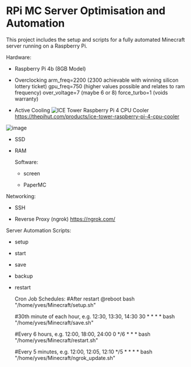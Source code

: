 # RPi MC Server Optimisation and Automation

This project includes the setup and scripts for a fully automated Minecraft server running on a Raspberry Pi. 

Hardware:
- Raspberry Pi 4b (8GB Model)

- Overclocking
  arm_freq=2200 (2300 achievable with winning silicon lottery ticket)
  gpu_freq=750 (higher values possible and relates to ram frequency)
  over_voltage=7 (maybe 6 or 8)
  force_turbo=1 (voids warranty)
  
- Active Cooling
![ICE Tower Raspberry Pi 4 CPU Cooler](https://github.com/YvesBell42/RPi-MC-Server-Optimisation-and-Automation/assets/63612338/5c663b9c-fc0a-4f49-b589-ff35fb4b5be9)
https://thepihut.com/products/ice-tower-raspberry-pi-4-cpu-cooler

![image](https://github.com/YvesBell42/RPi-MC-Server-Optimisation-and-Automation/assets/63612338/40789c81-c50c-480e-8851-6c23017c478f)


- SSD

- RAM

  Software:
  - screen
 
  - PaperMC

Networking:
- SSH

- Reverse Proxy (ngrok)
  https://ngrok.com/

Server Automation Scripts:

- setup

- start

- save

- backup

- restart

  Cron Job Schedules:
  #After restart
  @reboot bash "/home/yves/Minecraft/setup.sh"

  #30th minute of each hour, e.g. 12:30, 13:30, 14:30
  30 * * * * bash "/home/yves/Minecraft/save.sh"

  #Every 6 hours, e.g. 12:00, 18:00, 24:00
  0 */6 * * * bash "/home/yves/Minecraft/restart.sh"

  #Every 5 minutes, e.g. 12:00, 12:05, 12:10 
  */5 * * * * bash "/home/yves/Minecraft/ngrok_update.sh"
  
